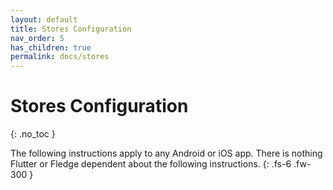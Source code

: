 ```yaml
---
layout: default
title: Stores Configuration
nav_order: 5
has_children: true
permalink: docs/stores
---
```


# Stores Configuration
{: .no_toc }

The following instructions apply to any Android or iOS app. There is nothing Flutter or Fledge dependent about the following instructions.
{: .fs-6 .fw-300 }
